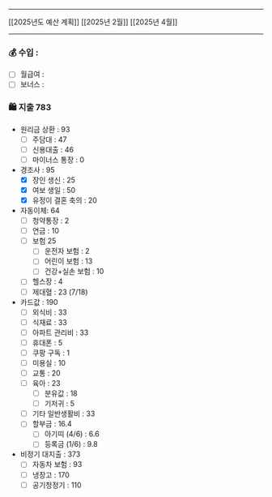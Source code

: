 ***
[[2025년도 예산 계획]]
[[2025년 2월]]
[[2025년 4월]]
***

### 💰 수입 : 
- [ ] 월급여 : 
- [ ] 보너스 : 

### 🛍 지출 783
-  원리금 상환 : 93
	- [ ] 주담대 : 47
	- [ ] 신용대출 : 46
	- [ ] 마이너스 통장 : 0
- 경조사 : 95
	- [x] 장인 생신 : 25
	- [x] 여보 생일 : 50
	- [x] 유정이 결혼 축의 : 20
- 자동이체: 64
	- [ ] 청약통장 : 2
	- [ ] 연금 : 10
	- [ ] 보험 25
		- [ ] 운전자 보험 : 2
		- [ ] 어린이 보험 : 13
		- [ ] 건강+실손 보험 : 10
	- [ ] 헬스장 : 4
	- [ ] 제대혈 : 23 (7/18)
- 카드값 : 190
	- [ ] 외식비 : 33
	- [ ] 식재료 : 33
	- [ ] 아파트 관리비 : 33
	- [ ] 휴대폰 : 5
	- [ ] 쿠팡 구독 : 1
	- [ ] 미용실 : 10
	- [ ] 교통 : 20
	- [ ] 육아 : 23
		- [ ] 분유값 : 18
		- [ ] 기저귀 : 5
	- [ ] 기타 일반생활비 : 33
	- [ ] 할부금 : 16.4
		- [ ] 아기띠 (4/6) : 6.6
		- [ ] 등록금 (1/6) : 9.8
- 비정기 대지출 : 373
	- [ ] 자동차 보험 : 93
	- [ ] 냉장고 : 170
	- [ ] 공기청정기 : 110